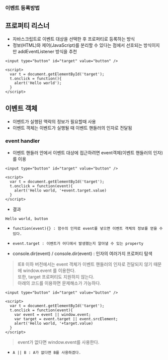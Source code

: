 ### 이벤트 등록방법
## 프로퍼티 리스너
- 자바스크립트로 이벤트 대상을 선택한 후 프로퍼티로 등록하는 방식
- 정보(HTML)와 제어(JavaScript)를 분리할 수 있다는 점에서 선호되는 방식이지만 addEventListener 방식을 추천

```
<input type="button" id="target" value="button" />

<script>
  var t = document.getElementById('target');
  t.onclick = function(){
    alert('Hello world');
  }
</script>
```


## 이벤트 객체
- 이벤트가 실행된 맥락의 정보가 필요할때 사용
- 이벤트 객체는 이벤트가 실행될 때 이벤트 핸들러의 인자로 전달됨

### event handler
- 이벤트 핸들러 안에서 이벤트 대상에 접근하려면 event객체(이벤트 핸들러의 인자)를 이용

```
<input type="button" id="target" value="button" />

<script>
  var t = document.getElementById('target');
  t.onclick = function(event){
    alert('Hello world, '+event.target.value)
  }
</script>
```
- 결과
```
Hello world, button
```
- `function(event){} : 함수의 인자로 event를 넣으면 이벤트 객체의 정보를 얻을 수 있다.`

- `event.target : 이벤트가 어디에서 발생했는지 알아낼 수 있는 property`

- console.dir(event) \/ console.dir(event) : 인자의 여러가지 프로퍼티 탐색

> IE8 이하 버전에서는 event 객체가 이벤트 핸들러의 인자로 전달되지 않기 때문에 window.event 를 이용한다.<br/>또한, target 프로퍼티도 지원하지 않는다.<br/>아래의 코드를 이용하면 문제해소가 가능하다.

```
<input type="button" id="target" value="button" />

<script>
  var t = document.getElementById('target');
  t.onclick = function(event){
    var event = event || window.event;
    var target = event.target || event.srcElement;
    alert('Hello world, '+target.value)
  }
</script>
```
> event가 없다면 window.event를 사용한다.

- `A || B : A가 없다면 B를 사용하겠다.`
